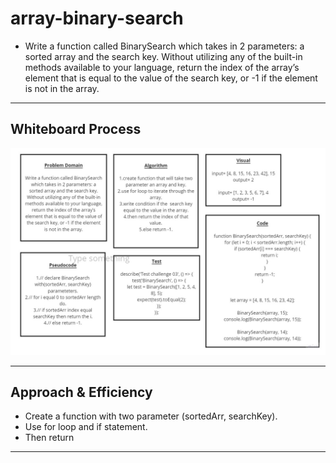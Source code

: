 # array-binary-search

* Write a function called BinarySearch which takes in 2 parameters: a sorted array and the search key. Without utilizing any of the built-in methods available to your language, return the index of the array’s element that is equal to the value of the search key, or -1 if the element is not in the array.

---
## Whiteboard Process

![](images/code03.jpg)

---

## Approach & Efficiency
* Create a function with two parameter (sortedArr, searchKey).
* Use for loop and if statement.
* Then return

---